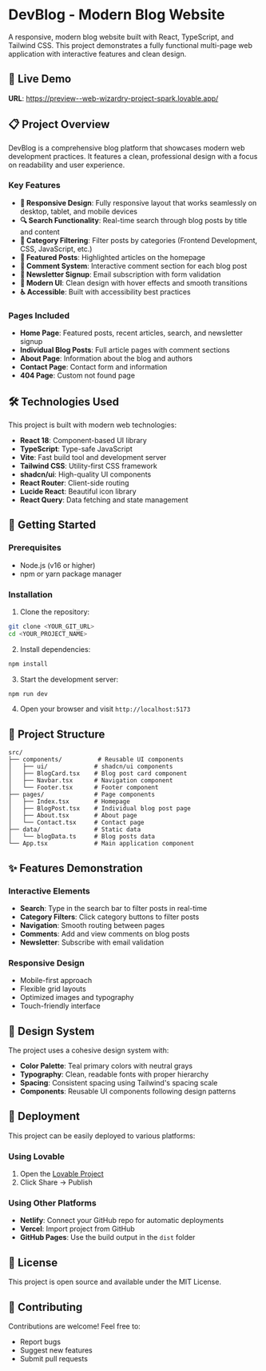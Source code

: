 # DevBlog - Modern Blog Website

A responsive, modern blog website built with React, TypeScript, and Tailwind CSS. This project demonstrates a fully functional multi-page web application with interactive features and clean design.

## 🌟 Live Demo

**URL**: https://preview--web-wizardry-project-spark.lovable.app/

## 📋 Project Overview

DevBlog is a comprehensive blog platform that showcases modern web development practices. It features a clean, professional design with a focus on readability and user experience.

### Key Features

- **📱 Responsive Design**: Fully responsive layout that works seamlessly on desktop, tablet, and mobile devices
- **🔍 Search Functionality**: Real-time search through blog posts by title and content
- **📂 Category Filtering**: Filter posts by categories (Frontend Development, CSS, JavaScript, etc.)
- **📖 Featured Posts**: Highlighted articles on the homepage
- **💬 Comment System**: Interactive comment section for each blog post
- **📧 Newsletter Signup**: Email subscription with form validation
- **🎨 Modern UI**: Clean design with hover effects and smooth transitions
- **♿ Accessible**: Built with accessibility best practices

### Pages Included

- **Home Page**: Featured posts, recent articles, search, and newsletter signup
- **Individual Blog Posts**: Full article pages with comment sections
- **About Page**: Information about the blog and authors
- **Contact Page**: Contact form and information
- **404 Page**: Custom not found page

## 🛠️ Technologies Used

This project is built with modern web technologies:

- **React 18**: Component-based UI library
- **TypeScript**: Type-safe JavaScript
- **Vite**: Fast build tool and development server
- **Tailwind CSS**: Utility-first CSS framework
- **shadcn/ui**: High-quality UI components
- **React Router**: Client-side routing
- **Lucide React**: Beautiful icon library
- **React Query**: Data fetching and state management

## 🚀 Getting Started

### Prerequisites

- Node.js (v16 or higher)
- npm or yarn package manager

### Installation

1. Clone the repository:
```bash
git clone <YOUR_GIT_URL>
cd <YOUR_PROJECT_NAME>
```

2. Install dependencies:
```bash
npm install
```

3. Start the development server:
```bash
npm run dev
```

4. Open your browser and visit `http://localhost:5173`

## 📁 Project Structure

```
src/
├── components/          # Reusable UI components
│   ├── ui/             # shadcn/ui components
│   ├── BlogCard.tsx    # Blog post card component
│   ├── Navbar.tsx      # Navigation component
│   └── Footer.tsx      # Footer component
├── pages/              # Page components
│   ├── Index.tsx       # Homepage
│   ├── BlogPost.tsx    # Individual blog post page
│   ├── About.tsx       # About page
│   └── Contact.tsx     # Contact page
├── data/               # Static data
│   └── blogData.ts     # Blog posts data
└── App.tsx             # Main application component
```

## ✨ Features Demonstration

### Interactive Elements
- **Search**: Type in the search bar to filter posts in real-time
- **Category Filters**: Click category buttons to filter posts
- **Navigation**: Smooth routing between pages
- **Comments**: Add and view comments on blog posts
- **Newsletter**: Subscribe with email validation

### Responsive Design
- Mobile-first approach
- Flexible grid layouts
- Optimized images and typography
- Touch-friendly interface

## 🎨 Design System

The project uses a cohesive design system with:
- **Color Palette**: Teal primary colors with neutral grays
- **Typography**: Clean, readable fonts with proper hierarchy
- **Spacing**: Consistent spacing using Tailwind's spacing scale
- **Components**: Reusable UI components following design patterns

## 🚢 Deployment

This project can be easily deployed to various platforms:

### Using Lovable
1. Open the [Lovable Project](https://lovable.dev/projects/1c44b12e-1984-4d2f-8688-2e8d72aee2f4)
2. Click Share → Publish

### Using Other Platforms
- **Netlify**: Connect your GitHub repo for automatic deployments
- **Vercel**: Import project from GitHub
- **GitHub Pages**: Use the build output in the `dist` folder

## 📄 License

This project is open source and available under the MIT License.

## 🤝 Contributing

Contributions are welcome! Feel free to:
- Report bugs
- Suggest new features
- Submit pull requests
